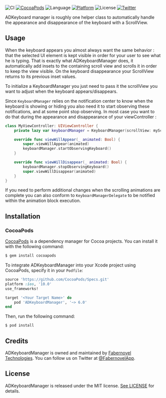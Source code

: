![CI](https://github.com/faberNovel/ADKeyboardManager/workflows/CI/badge.svg)
[![CocoaPods](https://img.shields.io/cocoapods/v/ADKeyboardManager.svg?style=flat)](https://github.com/faberNovel/ADKeyboardManager)
![Language](https://img.shields.io/badge/language-Swift%204-orange.svg)
[![Platform](https://img.shields.io/cocoapods/p/ADKeyboardManager.svg?style=flat)](https://github.com/faberNovel/ADKeyboardManager)
![License](https://img.shields.io/github/license/faberNovel/ADKeyboardManager.svg?style=flat)
[![Twitter](https://img.shields.io/badge/twitter-@FabernovelApp-blue.svg?style=flat)](https://twitter.com/FabernovelApp)

ADKeyboard manager is roughly one helper class to automatically handle the appearance and disappearance of the keyboard with a ScrollView.

## Usage

When the keyboard appears you almost always want the same behavior : that the selected UI element is kept visible in order for your user to see what he is typing.
That is exactly what ADKeyboardManager does, it automatically add insets to the containing scroll view and scrolls it in order to keep the view visible. On the keyboard disappearance your ScrollView returns to its previous inset values.

To initialize a KeyboardManager you just need to pass it the scrollView you want to adjust when the keyboard appears/disappears.

Since `KeyboardManager` relies on the notification center to know when the keyboard is showing or hiding you also need it to start observing these notifications, and at some point stop observing. In most case you want to do that during the appearance and disappearance of your viewController :
```swift
class MyViewController: UIViewController {
    private lazy var keyboardManager = KeyboardManager(scrollView: myScrollView)

    override func viewWillAppear(_ animated: Bool) {
        super.viewWillAppear(animated)
        keyboardManager.startObservingKeyboard()
    }

    override func viewWillDisappear(_ animated: Bool) {
        keyboardManager.stopObservingKeyboard()
        super.viewWillDisappear(animated)
    }
}
```

If you need to perform additional changes when the scrolling animations are complete you can also conform to `KeyboardManagerDelegate` to be notified within the animation block execution.

## Installation

### CocoaPods

[CocoaPods](https://cocoapods.org) is a dependency manager for Cocoa projects. You can install it with the following command:

```bash
$ gem install cocoapods
```

To integrate ADKeyboardManager into your Xcode project using CocoaPods, specify it in your `Podfile`:

```ruby
source 'https://github.com/CocoaPods/Specs.git'
platform :ios, '10.0'
use_frameworks!

target '<Your Target Name>' do
    pod 'ADKeyboardManager', '~> 6.0'
end
```

Then, run the following command:

```bash
$ pod install
```

## Credits

ADKeyboardManager is owned and maintained by [Fabernovel Technologies](https://technologies.fabernovel.com/). You can follow us on Twitter at [@FabernovelApp](https://twitter.com/FabernovelApp).


## License

ADKeyboardManager is released under the MIT license. [See LICENSE](LICENSE) for details.
